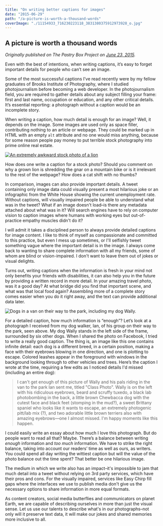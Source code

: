 ```yaml
---
title: "On writing better captions for images"
date: "2015-06-29"
path: "/a-picture-is-worth-a-thousand-words"
coverImage: "./11154933_716230223118_3831380375912973928_o.jpg"
---
```


## A picture is worth a thousand words

_Originally published on The Pastry Box Project on [June 23, 2015](https://the-pastry-box-project.net/marcy-sutton/2015-June-23)._

Even with the best of intentions, when writing captions, it’s easy to forget important details for people who can’t see an image.

Some of the most successful captions I’ve read recently were by my fellow graduates of Brooks Institute of Photography, where I studied photojournalism before becoming a web developer. In the photojournalism field, you are required to gather details about any subject filling your frame: first and last name, occupation or education, and any other critical details. It’s essential reporting: a photograph without a caption would be an incomplete story.

When writing a caption, how much detail is enough for an image? Well, it depends on the image. Some images are used only as space filler, contributing nothing to an article or webpage. They could be marked up in HTML with an empty `alt` attribute and no one would miss anything, because for some reason people pay money to put terrible stock photography into prime online real estate.

[![An extremely awkward stock photo of a lion](./stock-lion.jpg)](http://awkwardstockphotos.com/post/119460646226)

How does one write a caption for a stock photo? Should you comment on why a grown lion is shredding the gnar on a mountain bike or is it irrelevant to the rest of the webpage? How does a cat shift with no thumbs?

In comparison, images can also provide important details. A tweet containing only image data could visually present a most hilarious joke or an infographic from the White House showing the current unemployment rate. Without captions, will visually impaired people be able to understand what was in the tweet? What if an image doesn't load–is there any metadata attached about what was in it? Will search engines have to rely on computer vision to caption images where humans with working eyes but out-of-practice empathy muscles didn't do it?

I will admit it takes a disciplined person to always provide detailed captions for image content. I like to think of myself as compassionate and committed to this practice, but even I mess up sometimes, or I'll selfishly tweet something vague where the important detail is in the image. I always come back to wanting to share complete information with all my friends, some of whom are blind or vision-impaired. I don't want to leave them out of jokes or visual delights.

Turns out, writing captions when the information is fresh in your mind not only benefits your friends with disabilities, it can also help you in the future by providing a written record in more detail. In your amazing travel photo, was it a good day? At what bridge did you find that important scene, and what was that local food again? Assembling more of a complete story comes easier when you do it right away, and the text can provide additional data later.

![Dogs in a van on their way to the park, including my dog Wally.](./11154933_716230223118_3831380375912973928_o.jpg)

For a detailed caption, how much information is “enough”? Let’s look at a photograph I received from my dog walker, Ian, of his group on their way to the park, seen above. My dog Wally stands in the left side of the frame, surrounded by six other dogs. When I shared the photo on Facebook, I tried to write a really good caption. The thing is, an image like this one contains infinite detail: each dog is a different breed, in a certain position, making a face with their eyebrows blowing in one direction, and one is plotting to escape. Colored leashes appear in the foreground with windows in the background looking through to other vehicles and trees. Here’s the caption I wrote at the time, requiring a few edits as I noticed details I'd missed (including an entire dog):

> I can't get enough of this picture of Wally and his pals riding in the van to the park Ian sent me, titled "Class Photo". Wally is on the left with his ridiculous eyebrows, beard and scruffy tuxedo, a black lab photobombing in the back, a little brown Chewbacca dog with the cutest face and black feet (stomping in the mud?), a sweet Brittany spaniel who looks like it wants to escape, an extremely photogenic pitt/lab mix (?), and two adorable little brown terriers also with amazing eyebrows—one I almost missed. I'm happy moments like this happen.

I could easily write an essay about how much I love this photograph. But do people want to read all that? Maybe. There’s a balance between writing _enough_ information and _too much_ information. We have to strike the right balance, taking into account our readers’ time as well as ours, as writers. You could spend all day writing the wittiest caption but will the value of the photo balance out the time spent? That better be one hilarious image.

The medium in which we write also has an impact–it's impossible to jam that much detail into a tweet without relying on 3rd party services, which have their pros and cons. For the visually impaired, services like Easy Chirp fill gaps where the interfaces we use to publish media don't give us the necessary options to share information in more equal formats.

As content creators, social media butterflies and communicators on planet Earth, we are capable of describing ourselves in more than just the visual sense. Let us use our talents to describe what's in our photographs–not only will it preserve text data, it will make our jokes and shared memories more inclusive to all.
